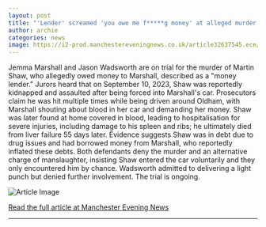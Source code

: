 ```yaml
---
layout: post
title: "'Lender' screamed 'you owe me f*****g money' at alleged murder victim after he was 'kidnapped' and attacked, jury told"
author: archie
categories: news
image: https://i2-prod.manchestereveningnews.co.uk/article32637545.ece/ALTERNATES/s1200/0_081025marshall2.jpg
---
```

Jemma Marshall and Jason Wadsworth are on trial for the murder of Martin Shaw, who allegedly owed money to Marshall, described as a "money lender." Jurors heard that on September 10, 2023, Shaw was reportedly kidnapped and assaulted after being forced into Marshall's car. Prosecutors claim he was hit multiple times while being driven around Oldham, with Marshall shouting about blood in her car and demanding her money. Shaw was later found at home covered in blood, leading to hospitalisation for severe injuries, including damage to his spleen and ribs; he ultimately died from liver failure 55 days later. Evidence suggests Shaw was in debt due to drug issues and had borrowed money from Marshall, who reportedly inflated these debts. Both defendants deny the murder and an alternative charge of manslaughter, insisting Shaw entered the car voluntarily and they only encountered him by chance. Wadsworth admitted to delivering a light punch but denied further involvement. The trial is ongoing.

![Article Image](https://i2-prod.manchestereveningnews.co.uk/article32637545.ece/ALTERNATES/s1200/0_081025marshall2.jpg)

[Read the full article at Manchester Evening News](https://www.manchestereveningnews.co.uk/news/greater-manchester-news/lender-screamed-you-owe-fg-32637496)

---
